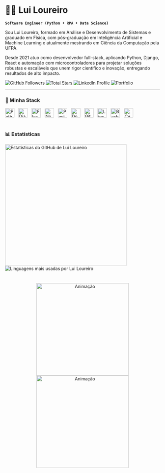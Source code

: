 # 🏄‍♂️ Lui Loureiro

**`Software Engineer (Python • RPA • Data Science)`**

Sou Lui Loureiro, formado em Análise e Desenvolvimento de Sistemas e graduado em Física, com pós-graduação em Inteligência Artificial e Machine Learning e atualmente mestrando em Ciência da Computação pela UFPA. 

Desde 2021 atuo como desenvolvedor full-stack, aplicando Python, Django, React e automação com microcontroladores para projetar soluções robustas e escaláveis que unem rigor científico e inovação, entregando resultados de alto impacto.

<p align="left">
  <a href="https://github.com/LuiVLoureiro?tab=followers">
    <img
      alt="GitHub Followers"
      title="Follow me on GitHub"
      src="https://custom-icon-badges.demolab.com/github/followers/LuiVLoureiro?color=236ad3&labelColor=1155ba&style=for-the-badge&logo=github&logoColor=white&label=Follow"
    />
  </a>
  <a href="https://github.com/LuiVLoureiro?tab=repositories&sort=stargazers">
    <img
      alt="Total Stars"
      title="Total stars on GitHub"
      src="https://custom-icon-badges.demolab.com/github/stars/LuiVLoureiro?color=55960c&style=for-the-badge&labelColor=488207&logo=star"
    />
  </a>
  <a href="https://www.linkedin.com/in/lui-loureiro-892845233/">
    <img
      alt="LinkedIn Profile"
      title="Connect with me on LinkedIn"
      src="https://custom-icon-badges.demolab.com/badge/LinkedIn-Connect-blue?style=for-the-badge&logo=linkedin&logoColor=white"
    />
  </a>
  <a href="https://luiloureiro.vercel.app/">
    <img
      alt="Portfolio"
      title="View my portfolio"
      src="https://custom-icon-badges.demolab.com/badge/Portfolio-Visit%20My%20Site-0A66C2?style=for-the-badge&logo=link&logoColor=white"
    />
  </a>
</p>

---

### 🧰 Minha Stack


<img align="left" alt="Python" width="30px" style="padding-right:10px;" src="https://cdn.jsdelivr.net/gh/devicons/devicon/icons/python/python-plain.svg" />
<img align="left" alt="Django" width="30px" style="padding-right:10px;" src="https://cdn.jsdelivr.net/gh/devicons/devicon/icons/django/django-plain.svg" />
<img align="left" alt="Flask" width="30px" style="padding-right:10px;" src="https://cdn.jsdelivr.net/gh/devicons/devicon/icons/flask/flask-original.svg" />
<img align="left" alt="NodeJS" width="30px" style="padding-right:10px;" src="https://cdn.jsdelivr.net/gh/devicons/devicon/icons/nodejs/nodejs-original.svg" />
<img align="left" alt="PostgreSQL" width="30px" style="padding-right:10px;" src="https://cdn.jsdelivr.net/gh/devicons/devicon/icons/postgresql/postgresql-original.svg" />
<img align="left" alt="Docker" width="30px" style="padding-right:10px;" src="https://cdn.jsdelivr.net/gh/devicons/devicon/icons/docker/docker-original.svg" />
<img align="left" alt="Git" width="30px" style="padding-right:10px;" src="https://cdn.jsdelivr.net/gh/devicons/devicon/icons/git/git-original.svg" />
<img align="left" alt="Linux" width="30px" style="padding-right:10px;" src="https://cdn.jsdelivr.net/gh/devicons/devicon/icons/linux/linux-original.svg" />
<img align="left" alt="Bash" width="30px" style="padding-right:10px;" src="https://cdn.jsdelivr.net/gh/devicons/devicon/icons/bash/bash-original.svg" />
<img align="left" alt="C++" width="30px" style="padding-right:10px;" src="https://cdn.jsdelivr.net/gh/devicons/devicon/icons/cplusplus/cplusplus-line.svg" />
<br />

<br />

# 

### 📊 Estatísticas

<p align="left">
  <img
    alt="Estatísticas do GitHub de Lui Loureiro"
    src="https://github-readme-stats.vercel.app/api?username=LuiVLoureiro&show_icons=true&theme=light&include_all_commits=true"
    width="395"
  />
  <img
    alt="Linguagens mais usadas por Lui Loureiro"
    src="https://github-readme-stats.vercel.app/api/top-langs/?username=LuiVLoureiro&layout=compact&theme=light"
  />
</p>

#

<p align="center">
  <img
    alt="Animação"
    src="https://github.com/user-attachments/assets/d72c556d-ca39-423f-a3d1-91eda5ededcc"
    width="300"
  />
  <img
    alt="Animação"
    src="https://github.com/user-attachments/assets/3dcfe565-2def-42c4-9c15-7113cdc4e35e"
    width="300"

</p>

